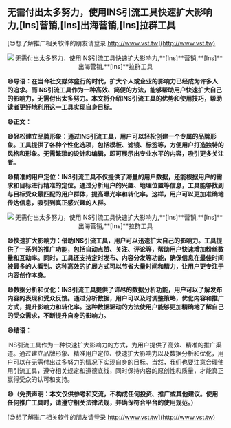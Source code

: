 ## **无需付出太多努力，使用INS引流工具快速扩大影响力,**[Ins]**营销,**[Ins]**出海营销,**[Ins]**拉群工具**

[😍想了解推广相关软件的朋友请登录 http://www.vst.tw](http://www.vst.tw)

 <center><img src="https://vst.tw/MP4/tuiguang/png/2.png" alt="无需付出太多努力，使用INS引流工具快速扩大影响力,**[Ins]**营销,**[Ins]**出海营销,**[Ins]**拉群工具"></center>

**😄导语：在当今社交媒体盛行的时代，扩大个人或企业的影响力已经成为许多人的追求。而INS引流工具作为一种高效、简便的方法，能够帮助用户快速扩大自己的影响力，无需付出太多努力。本文将介绍INS引流工具的优势和使用技巧，帮助读者更好地利用这一工具实现自身目标。**

**😄正文：**

**😄轻松建立品牌形象：通过INS引流工具，用户可以轻松创建一个专属的品牌形象。工具提供了各种个性化选项，包括模板、滤镜、标签等，方便用户打造独特的风格和形象。无需繁琐的设计和编辑，即可展示出专业水平的内容，吸引更多关注者。**

**😄精准的用户定位：INS引流工具不仅提供了海量的用户数据，还能根据用户的需求和目标进行精准的定位。通过分析用户的兴趣、地理位置等信息，工具能够找到与目标受众最匹配的用户群体，提高曝光率和转化率。这样，用户可以更加准确地传达信息，吸引到真正感兴趣的人群。**

 <center><img src="https://vst.tw/MP4/tuiguang/png/2.png" alt="无需付出太多努力，使用INS引流工具快速扩大影响力,**[Ins]**营销,**[Ins]**出海营销,**[Ins]**拉群工具"></center>

**😄快速扩大影响力：借助INS引流工具，用户可以迅速扩大自己的影响力。工具提供了一系列的推广功能，包括自动点赞、关注、评论等，帮助用户快速增加粉丝数量和互动率。同时，工具还支持定时发布、内容分发等功能，确保信息在最佳时间被最多的人看到。这种高效的扩展方式可以节省大量时间和精力，让用户更专注于内容创作本身。**

**😄数据分析和优化：INS引流工具提供了详尽的数据分析功能，用户可以了解发布内容的表现和受众反馈。通过分析数据，用户可以及时调整策略，优化内容和推广方式，提升影响力和转化率。这种数据驱动的方法使用户能够更加精确地了解自己的受众需求，不断提升自身的影响力。**

**😄结语：**

INS引流工具作为一种快速扩大影响力的方式，为用户提供了高效、精准的推广渠道。通过建立品牌形象、精准用户定位、快速扩大影响力以及数据分析和优化，用户可以在无需付出过多努力的情况下实现自身的目标。当然，我们也要注意合理使用引流工具，遵守相关规定和道德底线，同时保持内容的原创性和质量，才能真正赢得受众的认可和支持。

**😄（免责声明：本文仅供参考和交流，不构成任何投资、推广或其他建议。使用任何推广工具时，请遵守相关法律法规，并确保符合平台的使用规范。）**

[😍想了解推广相关软件的朋友请登录 http://www.vst.tw](http://www.vst.tw)



